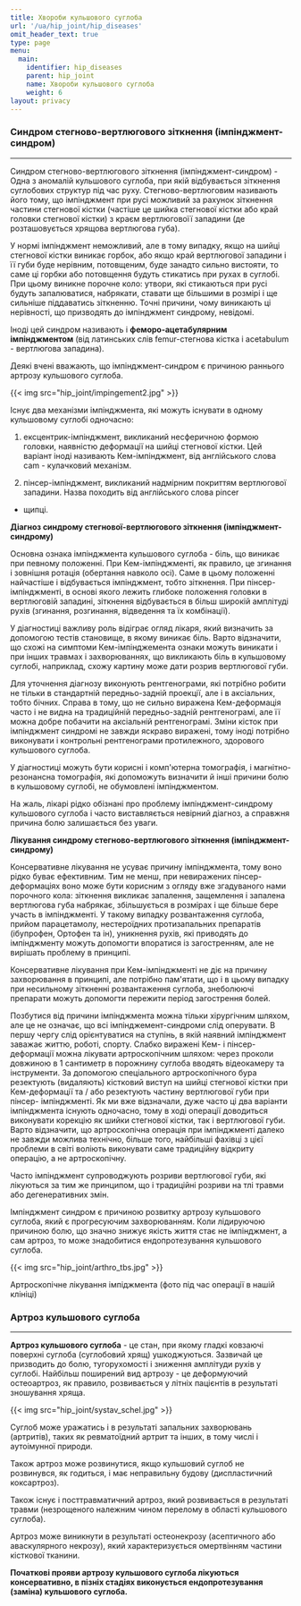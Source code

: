 ```yaml
---
title: Хвороби кульшового суглоба
url: '/ua/hip_joint/hip_diseases'
omit_header_text: true
type: page
menu:
  main:
    identifier: hip_diseases
    parent: hip_joint
    name: Хвороби кульшового суглоба
    weight: 6
layout: privacy
---
```


### Синдром стегново-вертлюгового зіткнення (імпінджмент-синдром) 
****

Синдром стегново-вертлюгового зіткнення (імпінджмент-синдром) - Одна з аномалій кульшового суглоба, при якій
відбувається зіткнення суглобових структур під час руху. Стегново-вертлюговим називають його тому, що імпінджмент при
русі можливий за рахунок зіткнення частини стегнової кістки (частіше це шийка стегнової кістки або край головки
стегнової кістки) з краєм вертлюговоїї западини (де розташовується хрящова вертлюгова губа).

У нормі імпінджмент неможливий, але в тому випадку, якщо на шийці стегнової кістки виникає горбок, або якщо край
вертлюгової западини і її губи буде нерівним, потовщеним, буде занадто сильно вистояти, то саме ці горбки або потовщення
будуть стикатись при рухах в суглобі. При цьому виникне порочне коло: утвори, які стикаються при русі будуть
запалюватися, набрякати, ставати ще більшими в розмірі і ще сильніше піддаватись зіткненню. Точні причини, чому
виникають ці нерівності, що призводять до імпінджмент синдрому, невідомі.

Іноді цей синдром називають і **феморо-ацетабулярним імпінджментом** (від латинських слів femur-стегнова кістка і
acetabulum - вертлюгова западина).

Деякі вчені вважають, що імпінджмент-синдром є причиною раннього артрозу кульшового суглоба.

{{< img src="hip_joint/impingement2.jpg" >}}

Існує два механізми імпінджмента, які можуть існувати в одному кульшовому суглобі одночасно:

1) ексцентрик-імпінджмент, викликаний несферичною формою головки, наявністю деформації на шийці стегнової кістки. Цей
варіант іноді називають Кем-імпінджмент, від англійського слова cam - кулачковий механізм.

2) пінсер-імпінджмент, викликаний надмірним покриттям вертлюгової западини. Назва походить від англійського слова pincer
- щипці.

**Діагноз синдрому стегнової-вертлюгового зіткнення (імпінджмент-синдрому)**

Основна ознака імпінджмента кульшового суглоба - біль, що виникає при певному положенні. При Кем-імпінджменті, як
правило, це згинання і зовнішня ротація (обертання навколо осі). Саме в цьому положенні найчастіше і відбувається
імпінджмент, тобто зіткнення. При пінсер-імпінджменті, в основі якого лежить глибоке положення головки в вертлюговій
западині, зіткнення відбувається в більш широкій амплітуді рухів (згинання, розгинання, відведення та їх комбінації).

У діагностиці важливу роль відіграє огляд лікаря, який визначить за допомогою тестів становище, в якому виникає біль.
Варто відзначити, що схожі на симптоми Кем-імпінджемента ознаки можуть виникати і при інших травмах і захворюваннях, що
викликають біль в кульшовому суглобі, наприклад, схожу картину може дати розрив вертлюгової губи.

Для уточнення діагнозу виконують рентгенограми, які потрібно робити не тільки в стандартній передньо-задній проекції,
але і в аксіальних, тобто бічних. Справа в тому, що не сильно виражена Кем-деформація часто і не видна на традиційній
передньо-задній рентгенограмі, але її можна добре побачити на аксіальній рентгенограмі. Зміни кісток при імпінджмент
синдромі не завжди яскраво виражені, тому іноді потрібно виконувати і контрольні рентгенограми протилежного, здорового
кульшового суглоба.

У діагностиці можуть бути корисні і комп'ютерна томографія, і магнітно-резонансна томографія, які допоможуть визначити й
інші причини болю в кульшовому суглобі, не обумовлені імпінджментом.

На жаль, лікарі рідко обізнані про проблему імпінджмент-синдрому кульшового суглоба і часто виставляється невірний
діагноз, а справжня причина болю залишається без уваги.

**Лікування синдрому стегново-вертлюгового зіткнення (імпінджмент-синдрому)**

Консервативне лікування не усуває причину імпінджмента, тому воно рідко буває ефективним. Тим не менш, при невиражених
пінсер-деформаціях воно може бути корисним з огляду вже згадуваного нами порочного кола: зіткнення викликає запалення,
защемлення і запалена вертлюгова губа набрякає, збільшується в розмірах і ще більше бере участь в імпінджменті. У такому
випадку розвантаження суглоба, прийом парацетамолу, нестероїдних протизапальних препаратів (ібупрофен, Ортофен та ін),
уникнення рухів, які приводять до імпінджменту можуть допомогти впоратися із загостренням, але не вирішать проблему в
принципі.

Консервативне лікування при Кем-імпінджменті не діє на причину захворювання в принципі, але потрібно пам'ятати, що і в
цьому випадку при несильному зіткненні розвантаження суглоба, знеболюючі препарати можуть допомогти пережити період
загострення болей.

Позбутися від причини імпінджмента можна тільки хірургічним шляхом, але це не означає, що всі імпінджемент-синдроми слід
оперувати. В першу чергу слід орієнтуватися на ступінь, в якій наявний імпінджмент заважає життю, роботі, спорту. Слабко
виражені Кем- і пінсер-деформації можна лікувати артроскопічним шляхом: через проколи довжиною в 1 сантиметр в порожнину
суглоба вводять відеокамеру та інструменти. За допомогою спеціального артроскопічного бура резектують (видаляють)
кістковий виступ на шийці стегнової кістки при Кем-деформації та / або резектують частину вертлюгової губи при пінсер-
імпінджменті. Як ми вже відзначали, дуже часто ці два варіанти імпінджмента існують одночасно, тому в ході операції
доводиться виконувати корекцію як шийки стегнової кістки, так і вертлюгової губи. Варто відзначити, що артроскопічна
операція при імпінджменті далеко не завжди можлива технічно, більше того, найбільші фахівці з цієї проблеми в світі
воліють виконувати саме традиційну відкриту операцію, а не артроскопічну.

Часто імпінджмент супроводжують розриви вертлюгової губи, які лікуються за тим же принципом, що і традиційні розриви на
тлі травми або дегенеративних змін.

Імпінджмент синдром є причиною розвитку артрозу кульшового суглоба, який є прогресуючим захворюванням. Коли лідируючою
причиною болю, що значно знижує якість життя стає не імпінджмент, а сам артроз, то може знадобитися ендопротезування
кульшового суглоба.

{{< img src="hip_joint/arthro_tbs.jpg" >}}

Артроскопічне лікування імпіджмента (фото під час операції в нашій клініці)

### Артроз кульшового суглоба 
****

**Артроз кульшового суглоба** - це стан, при якому гладкі ковзаючі поверхні суглоба (суглобовий хрящ) ушкоджуються.
Зазвичай це призводить до болю, тугорухомості і зниження амплітуди рухів у суглобі. Найбільш поширений вид артрозу - це
деформуючий остеоартроз, як правило, розвивається у літніх пацієнтів в результаті зношування хряща.

{{< img src="hip_joint/systav_schel.jpg" >}}

Суглоб може уражатись і в результаті запальних захворювань (артритів), таких як ревматоїдний артрит та інших, в тому
числі і аутоімунної природи.

Також артроз може розвинутися, якщо кульшовий суглоб не розвинувся, як годиться, і має неправильну будову (диспластичний
коксартроз).

Також існує і посттравматичний артроз, який розвивається в результаті травми (незрощеного належним чином перелому в
області кульшового суглоба).

Артроз може виникнути в результаті остеонекрозу (асептичного або аваскулярного некрозу), який характеризується
омертвінням частини кісткової тканини.

**Початкові прояви артрозу кульшового суглоба лікуються консервативно, в пізніх стадіях виконується ендопротезування
(заміна) кульшового суглоба.** 
